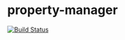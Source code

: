 property-manager
================
[![Build Status](https://travis-ci.org/mlfryman/property-manager.svg)](https://travis-ci.org/mlfryman/property-manager)
